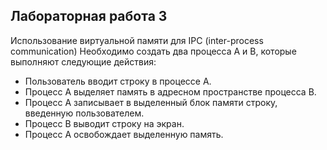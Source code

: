 Лабораторная работа 3
-----------------------

Использование виртуальной памяти для IPC (inter-process communication)
Необходимо создать два процесса A и B, которые выполняют следующие
действия:
- Пользователь вводит строку в процессе А.
- Процесс A выделяет память в адресном пространстве процесса B.
- Процесс А записывает в выделенный блок памяти строку, введенную
пользователем.
- Процесс B выводит строку на экран.
- Процесс А освобождает выделенную память.